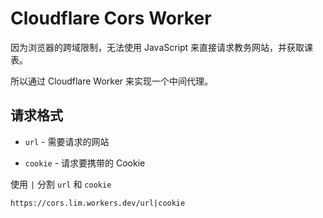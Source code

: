 # Cloudflare Cors Worker

因为浏览器的跨域限制，无法使用 JavaScript 来直接请求教务网站，并获取课表。

所以通过 Cloudflare Worker 来实现一个中间代理。

## 请求格式

- `url` - 需要请求的网站

- `cookie` - 请求要携带的 Cookie

使用 `|` 分割 `url` 和 `cookie`
```
https://cors.lim.workers.dev/url|cookie
```
